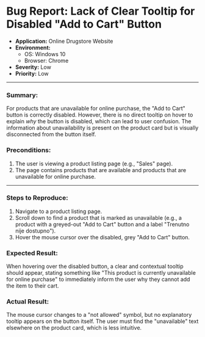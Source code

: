 # Bug Report: Lack of Clear Tooltip for Disabled "Add to Cart" Button

- **Application:** Online Drugstore Website
- **Environment:**
    - OS: Windows 10
    - Browser: Chrome
- **Severity:** Low
- **Priority:** Low

---

### Summary:
For products that are unavailable for online purchase, the "Add to Cart" button is correctly disabled. However, there is no direct tooltip on hover to explain *why* the button is disabled, which can lead to user confusion. The information about unavailability is present on the product card but is visually disconnected from the button itself.

### Preconditions:
1.  The user is viewing a product listing page (e.g., "Sales" page).
2.  The page contains products that are available and products that are unavailable for online purchase.

---

### Steps to Reproduce:
1.  Navigate to a product listing page.
2.  Scroll down to find a product that is marked as unavailable (e.g., a product with a greyed-out "Add to Cart" button and a label "Trenutno nije dostupno").
3.  Hover the mouse cursor over the disabled, grey "Add to Cart" button.

### Expected Result:
When hovering over the disabled button, a clear and contextual tooltip should appear, stating something like "This product is currently unavailable for online purchase" to immediately inform the user why they cannot add the item to their cart.

### Actual Result:
The mouse cursor changes to a "not allowed" symbol, but no explanatory tooltip appears on the button itself. The user must find the "unavailable" text elsewhere on the product card, which is less intuitive.

